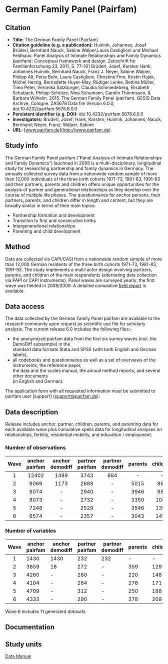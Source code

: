---
---

# German Family Panel (Pairfam)

## Citation

* **Title:** The German Family Panel (Pairfam)
* **Citation guideline (e.g. a publication):**  Huinink, Johannes, Josef Brüderl, Bernhard Nauck, Sabine Walper,Laura Castiglioni und Michael Feldhaus: Panel Analysis of Intimate Relationships and Family Dynamics (pairfam): Conceptual framework and design. Zeitschrift für Familienforschung 23, 2011, S. 77-101 Brüderl, Josef, Karsten Hank, Johannes Huinink, Bernhard Nauck, Franz J. Neyer, Sabine Walper, Philipp Alt, Petra Buhr, Laura Castiglioni, Christine Finn, Kristin Hajek, Michel Herzig, Bernadette Huyer-May, Rüdiger Lenke, Bettina Müller, Timo Peter, Veronika Salzburger, Claudia Schmiedeberg, Elisabeth Schubach, Philipp Schütze, Nina Schumann, Carolin Thönnissen, & Barbara Wilhelm. 2015. The German Family Panel (pairfam). GESIS Data Archive, Cologne. ZA5678 Data file Version 6.0.0, doi:10.4232/pairfam.5678.6.0.0
* **Persistent identifier (e.g. DOI):** doi:10.4232/pairfam.5678.6.0.0
* **Investigators:** Brüderl, Josef; Hank, Karsten; Huinink, Johannes; Nauck, Bernhard; Neyer, Franz; Walper, Sabine
* **URL:** [www.pairfam.de](http://www.pairfam.de)

## Study info

The German Family Panel pairfam (“Panel Analysis of Intimate Relationships and Family Dynamics”) lauchned in 2008 is a multi-disciplinary, longitudinal study for researching partnership and family dynamics in Germany. The annually collected survey data from a nationwide random sample of more than 12,000 individuals of the three birth cohorts 1971-73, 1981-83, 1991-93 and their partners, parents and children offers unique opportunities for the analysis of partner and generational relationships as they develop over the course of multiple life phases. The questionnaires for anchor persons, their partners, parents, and children differ in length and content, but they are broadly similar in terms of their main topics:    
 
*   Partnership formation and development 
*   Transition to first and consecutive births 
*   Intergenerational relationships 
*   Parenting and child development

## Method

Data are collected via CAPI/CASI from a nationwide random sample of more than 12,000 German residents of the three birth cohorts 1971-73, 1981-83, 1991-93. The study implements a multi-actor design involving partners, parents, and children of the main respondents (alternating data collection via PAPI or CAPI instruments). 
Panel waves are surveyed yearly: the first wave was fielded in 2008/2009.
A detailed cumulative [field report](http://www.pairfam.de/fileadmin/user_upload/redakteur/publis/Dokumentation/TechnicalPapers/TP01_Field-Report_pairfam6.0.pdf) is available. 

## Data access

The data collected by the German Family Panel pairfam are available to the research community upon request as scientific use file for scholarly analysis. The current release 6.0 includes the following files:-
* the anonymized pairfam data from the first six survey waves (incl. the DemoDiff subsample) in the    
  standard data formats Stata and SPSS (with both English and German labels),
* all codebooks and questionnaires as well as a set of overviews of the instruments, the reference paper,    
  the data and the scales manual, the annual method reports, and several other documents    
  (in English and German).

The application form with all requested information must be submitted to pairfam user [support]  (support@pairfam.de).

## Data description

Release includes anchor, partner, children, parents, and parenting data for each available wave plus cumulative spells data for longitudinal analyses on relationships, fertility, residential mobility, and education / employment. 

### Number of observations

|Wave|anchor pairfam|anchor demodiff |partner pairfam|partner demodiff|   parents  |children|parenting|total|
|:---: |:------------:|:---------------:|:--------------:|:--------------:|:------------:|:--------:|:---------:|:-----:|
|1   |12402         |1489            |3743           |684             |-           |   -    | -     |**18318**|    
|2   |9069|1173|2688|-|5015|862|1169|**19976**|
|3|9074|-|2940|-|3946|987|1408|**18355**|
|4|8073|-|2732|-|3350|1084|1576|**16815**|
|5|7248|-|2529|-|3546|1390|2022|**16735**| 
|6|6574|-|2357|-|3043|1450|2251|**15821**|

### Number of variables

|Wave|anchor pairfam|anchor demodiff |partner pairfam|partner demodiff|   parents  |children|parenting|total|
|:---: | ------------ |--------------- |-------------- | -------------- |------------|--------|---------|-----|
|1|1430|1430|232|232|-|-|-|**3324**|
|2|3859|18|272|-|359|129|80|**4717**|
|3|4260|-|280|-|220|148|44|**4952**|
|4|4104|-|264|-|276|171|55|**4870**|
|5|4709|-|312|-|250|188|72|**5963**|
|6|4333|-|290|-|378|209|62|**5272**|
Wave 6 includes 11 generated *datasets*

## Documentation

## Study units
[Data Manuel](http://www.pairfam.de/fileadmin/user_upload/redakteur/publis/Dokumentation/Manuals/Data_Manual_pairfam_5.0.pdf)
